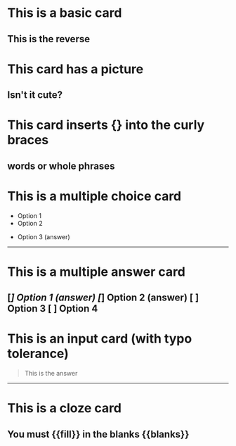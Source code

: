 # This is a basic card
This is the reverse
---
# This card has a picture
Isn't it cute?
[](./docs/cat.jpg)
---
# This card inserts {} into the curly braces
words
or whole phrases
---
# This is a multiple choice card
- Option 1
- Option 2
* Option 3 (answer)
---
# This is a multiple answer card
[*] Option 1 (answer)
[*] Option 2 (answer)
[ ] Option 3
[ ] Option 4
---
# This is an input card (with typo tolerance)
> This is the answer
---
# This is a cloze card
You must {{fill}} in the blanks {{blanks}}
---